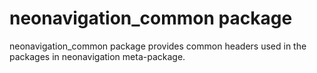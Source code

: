 # neonavigation_common package

neonavigation_common package provides common headers used in the packages in neonavigation meta-package.
